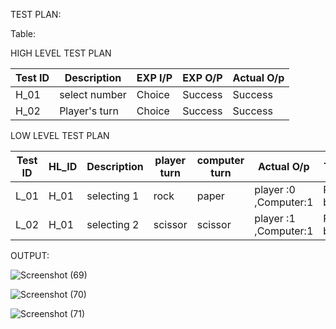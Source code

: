
TEST PLAN:

Table:

HIGH LEVEL TEST PLAN

Test ID| Description | EXP I/P | EXP O/P | Actual O/p
-------|-------------|---------|---------|------------
H_01|select number |Choice |Success|Success
H_02|Player's turn |Choice |Success|Success

LOW LEVEL TEST PLAN

Test ID| HL_ID| Description | player turn | computer turn | Actual O/p |Type of test
-------|-------------|---------|---------|---------------|-------------|-----------
L_01|H_01|selecting 1|rock| paper|player :0 ,Computer:1|Requirement based
L_02|H_01|selecting 2|scissor|scissor|player :1 ,Computer:1|Requirement based




OUTPUT:

![Screenshot (69)](https://user-images.githubusercontent.com/89644963/132465485-ce97ff9a-0991-4871-aac0-7c91852485c6.png)


![Screenshot (70)](https://user-images.githubusercontent.com/89644963/132465497-51801327-07fa-4638-8a93-8ae33cbd43cf.png)


![Screenshot (71)](https://user-images.githubusercontent.com/89644963/132465505-e84e5a68-5fd2-4082-a85e-cafea108f99f.png)


